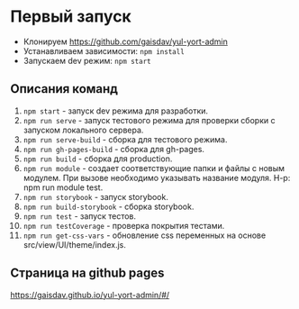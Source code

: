 # Первый запуск

- Клонируем https://github.com/gaisdav/yul-yort-admin
- Устанавливаем зависимости: `npm install`
- Запускаем dev режим: `npm start`

## Описания команд

1. `npm start` - запуск dev режима для разработки.
2. `npm run serve` - запуск тестового режима для проверки сборки с запуском локального сервера.
3. `npm run serve-build` - сборка для тестового режима.
4. `npm run gh-pages-build` - сборка для gh-pages.
5. `npm run build` - сборка для production.
6. `npm run module` - создает соответствующие папки и файлы с новым модулем. При вызове необходимо указывать название модуля. Н-р: npm run module test.
7. `npm run storybook` - запуск storybook.
8. `npm run build-storybook` - сборка storybook.
9. `npm run test` - запуск тестов.
10. `npm run testCoverage` - проверка покрытия тестами.
11. `npm run get-css-vars` - обновление css переменных на основе src/view/UI/theme/index.js.

## Страница на github pages

https://gaisdav.github.io/yul-yort-admin/#/
